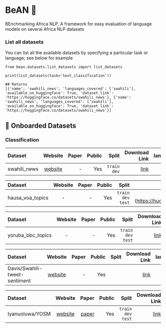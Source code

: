 # BeAN 🫘
BEnchmarking Africa NLP, A framework for easy evaluation of language models on several Africa NLP datasets


### List all datasets

You can list all the available datasets by specifying a particular task or language; see below for example

```python3
from bean.datasets.list_datasets import list_datasets

print(list_datasets(task='text_classification'))

## Returns
[{'name': 'swahili_news', 'languages_covered': ['swahili'], 'available_on_huggingface': True, 'dataset_link': 'https://huggingface.co/datasets/swahili_news'}, {'name': 'swahili_news', 'languages_covered': ['swahili'], 'available_on_huggingface': True, 'dataset_link': 'https://huggingface.co/datasets/swahili_news'}]
```

## 🫘 Onboarded Datasets

### Classification

| Dataset     | Website | Paper    | Public | Split | Download Link| languages |
| :---        |    :----:   |          ---: |  ---: |  ---: |  ---: | ---: |
| swahili_news      | [website](https://doi.org/10.5281/zenodo.5514203)       | -   | Yes | `train` `dev` | [link](https://huggingface.co/datasets/swahili_news) | `sw` |

| Dataset     | Website | Paper    | Public | Split | Download Link| languages |
| :---        |    :----:   |          ---: |  ---: |  ---: |  ---: | ---: |
| hausa_voa_topics      | -   | -   | Yes | `train` `dev` `test` | [link](https://huggingface.co/datasets/hausa_voa_topics | `ha` |

| Dataset     | Website | Paper    | Public | Split | Download Link| languages |
| :---        |    :----:   |          ---: |  ---: |  ---: |  ---: | ---: |
| yoruba_bbc_topics      | -   | -   | Yes | `train` `dev` `test` | [link](https://huggingface.co/datasets/yoruba_bbc_topics) | `yo` |

| Dataset     | Website | Paper    | Public | Split | Download Link| languages |
| :---        |    :----:   |          ---: |  ---: |  ---: |  ---: | ---: |
| Davis/Swahili-tweet-sentiment      | [website](https://github.com/Davisy/Swahili-Tweet-Sentiment-Analysis-App)       | -   | Yes | | [link](https://huggingface.co/datasets/Davis/Swahili-tweet-sentiment) | `sw` |

| Dataset     | Website | Paper    | Public | Split | Download Link| languages |
| :---        |    :----:   |          ---: |  ---: |  ---: |  ---: | ---: |
| Iyanuoluwa/YOSM      | [website](https://github.com/IyanuSh/YOSM)       | [paper](https://arxiv.org/abs/2204.09711)   | Yes | `train` `dev` `test` | [link](https://huggingface.co/datasets/Iyanuoluwa/YOSM) | `yo` |

